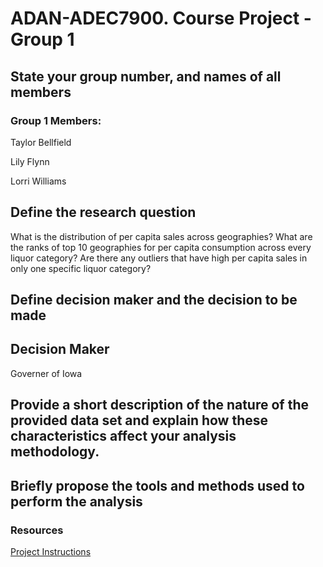 # ADAN-ADEC7900. Course Project - Group 1

## State your group number, and names of all members


### Group 1 Members: 

Taylor Bellfield

Lily Flynn

Lorri Williams


## Define the research question

What is the distribution of per capita sales across geographies? What are the ranks
of top 10 geographies for per capita consumption across every liquor category? Are
there any outliers that have high per capita sales in only one specific liquor category?


## Define decision maker and the decision to be made

## Decision Maker

Governer of Iowa

## Provide a short description of the nature of the provided data set and explain how these characteristics affect your analysis methodology. 

## Briefly propose the tools and methods used to perform the analysis

### Resources

[Project Instructions](https://bostoncollege.instructure.com/courses/1663734/files/73977451?wrap=1)

